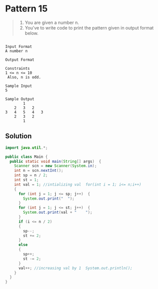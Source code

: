 # Pattern 15

> 1. You are given a number n.
> 2. You've to write code to print the pattern given in output format below.
```text

Input Format
A number n

Output Format

Constraints
1 <= n <= 10
 Also, n is odd.

Sample Input
5

Sample Output
		1	
	2	3	2	
3	4	5	4	3	
	2	3	2	
		1	
```
## Solution
```java
import java.util.*;

public class Main {
  public static void main(String[] args)  {
    Scanner scn = new Scanner(System.in);
    int n = scn.nextInt();
    int sp = n / 2;
    int st = 1;
    int val = 1; //intializing val  for(int i = 1; i<= n;i++)
    {
      for (int j = 1; j <= sp; j++)  {
        System.out.print("	");
      }
      for (int j = 1; j <= st; j++)  {
        System.out.print(val + "	");
      }
      if (i <= n / 2)
      {
        sp--;
        st += 2;
      }
      else
      {
        sp++;
        st -= 2;
      }
      val++; //increasing val by 1  System.out.println();
    }
  }
}
```